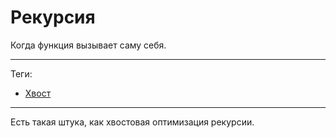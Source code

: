 # Рекурсия

Когда функция вызывает саму себя.

---

Теги:

- [Хвост](_tags/хвост.md)

---

Есть такая штука, как хвостовая оптимизация рекурсии.
